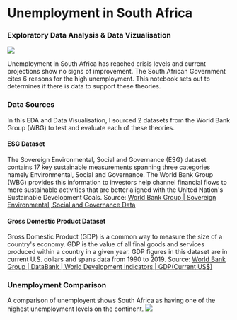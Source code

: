 # Unemployment in South Africa
### Exploratory Data Analysis & Data Vizualisation

![](/images/Depositphotos_44446473_xl-2015.jpg)

Unemployment in South Africa has reached crisis levels and current projections show no signs of improvement.  The South African Government cites 6 reasons for the high unemployment. This notebook sets out to determines if there is data to support these theories.   

### Data Sources
In this EDA and Data Visualisation, I sourced 2 datasets from the World Bank Group (WBG) to test and evaluate each of these theories. 

#### ESG Dataset
The Sovereign Environmental, Social and Governance (ESG) dataset contains 17 key sustainable measurements spanning three categories namely Environmental, Social and Governance. The World Bank Group (WBG) provides this information to investors help channel financial flows to more sustainable activities that are better aligned with the United Nation's Sustainable Development Goals. 
Source: [World Bank Group | Sovereign Environmental, Social and Governance Data](https://datatopics.worldbank.org/esg/) 

#### Gross Domestic Product Dataset
Gross Domestic Product (GDP) is a common way to measure the size of a country's economy. GDP is the value of all final goods and services produced within a country in a given year. GDP figures in this dataset are in current U.S. dollars and spans data from 1990 to 2019.
Source: [World Bank Group | DataBank | World Development Indicators | GDP(Current US$)](https://databank.worldbank.org/reports.aspx?source=2&series=NY.GDP.MKTP.CD&country=#)

### Unemployment Comparison
A comparison of unemployent shows South Africa as having one of the highest unemployment levels on the continent. 
![](/images/UnemploymentRSA.png)
